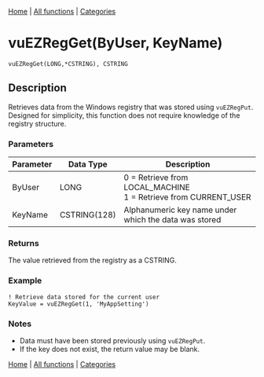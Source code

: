 [Home](../index.md) | [All functions](../all-functions.md) | [Categories](../categories/index.md)

# vuEZRegGet(ByUser, KeyName)

```Prototype
vuEZRegGet(LONG,*CSTRING), CSTRING
```


## Description
Retrieves data from the Windows registry that was stored using `vuEZRegPut`. Designed for simplicity, this function does not require knowledge of the registry structure.

### Parameters

| Parameter | Data Type     | Description                                                                 |
|-----------|---------------|-----------------------------------------------------------------------------|
| ByUser    | LONG          | 0 = Retrieve from LOCAL_MACHINE <br> 1 = Retrieve from CURRENT_USER         |
| KeyName   | CSTRING(128)  | Alphanumeric key name under which the data was stored                       |

### Returns
The value retrieved from the registry as a CSTRING.

### Example

```Clarion
! Retrieve data stored for the current user
KeyValue = vuEZRegGet(1, 'MyAppSetting')
```

### Notes
- Data must have been stored previously using `vuEZRegPut`.  
- If the key does not exist, the return value may be blank.

[Home](../index.md) | [All functions](../all-functions.md) | [Categories](../categories/index.md)
